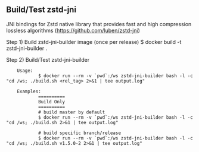 Build/Test zstd-jni
-------------------
JNI bindings for Zstd native library that provides fast and high compression lossless algorithms
(https://github.com/luben/zstd-jni)

Step 1) Build zstd-jni-builder image (once per release)
        $ docker build -t zstd-jni-builder .

Step 2) Build/Test zstd-jni-builder

        Usage:
                $ docker run --rm -v `pwd`:/ws zstd-jni-builder bash -l -c "cd /ws; ./build.sh <rel_tag> 2>&1 | tee output.log"

        Examples:
                ==========
                Build Only
                ==========
                # build master by default
                $ docker run --rm -v `pwd`:/ws zstd-jni-builder bash -l -c "cd /ws; ./build.sh 2>&1 | tee output.log"

                # build specific branch/release
                $ docker run --rm -v `pwd`:/ws zstd-jni-builder bash -l -c "cd /ws; ./build.sh v1.5.0-2 2>&1 | tee output.log"
